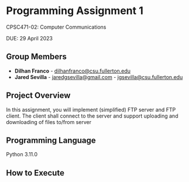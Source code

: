 # Programming Assignment 1
CPSC471-02: Computer Communications

DUE: 29 April 2023 

## Group Members

- **Dilhan Franco** - dilhanfranco@csu.fullerton.edu
- **Jared Sevilla** - jaredgsevilla@gmail.com
                    - jgsevilla@csu.fullerton.edu
  
## Project Overview
In this assignment, you will implement (simplified) FTP server and FTP client. The client shall
connect to the server and support uploading and downloading of files to/from server

## Programming Language
Python 3.11.0

## How to Execute
```

```
